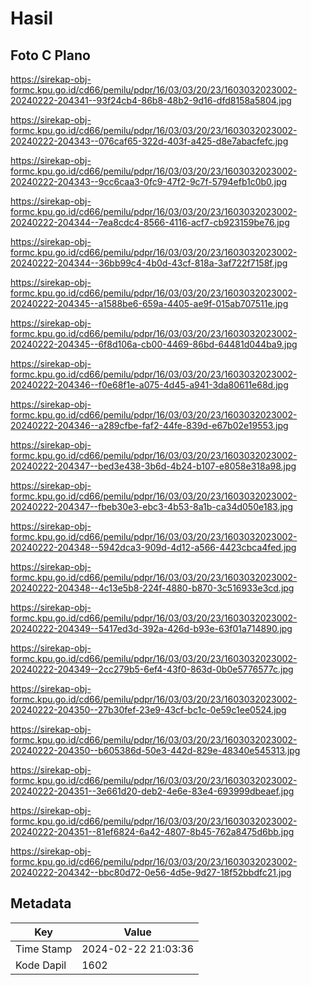 # Hasil

## Foto C Plano

https://sirekap-obj-formc.kpu.go.id/cd66/pemilu/pdpr/16/03/03/20/23/1603032023002-20240222-204341--93f24cb4-86b8-48b2-9d16-dfd8158a5804.jpg

https://sirekap-obj-formc.kpu.go.id/cd66/pemilu/pdpr/16/03/03/20/23/1603032023002-20240222-204343--076caf65-322d-403f-a425-d8e7abacfefc.jpg

https://sirekap-obj-formc.kpu.go.id/cd66/pemilu/pdpr/16/03/03/20/23/1603032023002-20240222-204343--9cc6caa3-0fc9-47f2-9c7f-5794efb1c0b0.jpg

https://sirekap-obj-formc.kpu.go.id/cd66/pemilu/pdpr/16/03/03/20/23/1603032023002-20240222-204344--7ea8cdc4-8566-4116-acf7-cb923159be76.jpg

https://sirekap-obj-formc.kpu.go.id/cd66/pemilu/pdpr/16/03/03/20/23/1603032023002-20240222-204344--36bb99c4-4b0d-43cf-818a-3af722f7158f.jpg

https://sirekap-obj-formc.kpu.go.id/cd66/pemilu/pdpr/16/03/03/20/23/1603032023002-20240222-204345--a1588be6-659a-4405-ae9f-015ab707511e.jpg

https://sirekap-obj-formc.kpu.go.id/cd66/pemilu/pdpr/16/03/03/20/23/1603032023002-20240222-204345--6f8d106a-cb00-4469-86bd-64481d044ba9.jpg

https://sirekap-obj-formc.kpu.go.id/cd66/pemilu/pdpr/16/03/03/20/23/1603032023002-20240222-204346--f0e68f1e-a075-4d45-a941-3da80611e68d.jpg

https://sirekap-obj-formc.kpu.go.id/cd66/pemilu/pdpr/16/03/03/20/23/1603032023002-20240222-204346--a289cfbe-faf2-44fe-839d-e67b02e19553.jpg

https://sirekap-obj-formc.kpu.go.id/cd66/pemilu/pdpr/16/03/03/20/23/1603032023002-20240222-204347--bed3e438-3b6d-4b24-b107-e8058e318a98.jpg

https://sirekap-obj-formc.kpu.go.id/cd66/pemilu/pdpr/16/03/03/20/23/1603032023002-20240222-204347--fbeb30e3-ebc3-4b53-8a1b-ca34d050e183.jpg

https://sirekap-obj-formc.kpu.go.id/cd66/pemilu/pdpr/16/03/03/20/23/1603032023002-20240222-204348--5942dca3-909d-4d12-a566-4423cbca4fed.jpg

https://sirekap-obj-formc.kpu.go.id/cd66/pemilu/pdpr/16/03/03/20/23/1603032023002-20240222-204348--4c13e5b8-224f-4880-b870-3c516933e3cd.jpg

https://sirekap-obj-formc.kpu.go.id/cd66/pemilu/pdpr/16/03/03/20/23/1603032023002-20240222-204349--5417ed3d-392a-426d-b93e-63f01a714890.jpg

https://sirekap-obj-formc.kpu.go.id/cd66/pemilu/pdpr/16/03/03/20/23/1603032023002-20240222-204349--2cc279b5-6ef4-43f0-863d-0b0e5776577c.jpg

https://sirekap-obj-formc.kpu.go.id/cd66/pemilu/pdpr/16/03/03/20/23/1603032023002-20240222-204350--27b30fef-23e9-43cf-bc1c-0e59c1ee0524.jpg

https://sirekap-obj-formc.kpu.go.id/cd66/pemilu/pdpr/16/03/03/20/23/1603032023002-20240222-204350--b605386d-50e3-442d-829e-48340e545313.jpg

https://sirekap-obj-formc.kpu.go.id/cd66/pemilu/pdpr/16/03/03/20/23/1603032023002-20240222-204351--3e661d20-deb2-4e6e-83e4-693999dbeaef.jpg

https://sirekap-obj-formc.kpu.go.id/cd66/pemilu/pdpr/16/03/03/20/23/1603032023002-20240222-204351--81ef6824-6a42-4807-8b45-762a8475d6bb.jpg

https://sirekap-obj-formc.kpu.go.id/cd66/pemilu/pdpr/16/03/03/20/23/1603032023002-20240222-204342--bbc80d72-0e56-4d5e-9d27-18f52bbdfc21.jpg


## Metadata

| Key        | Value               |
| ---------- | ------------------- |
| Time Stamp | 2024-02-22 21:03:36 |
| Kode Dapil | 1602                |



